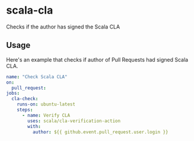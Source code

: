 # scala-cla
Checks if the author has signed the Scala CLA

Usage
-----

Here's an example that checks if author of Pull Requests had signed Scala CLA.

```yaml
name: "Check Scala CLA"
on:
  pull_request:
jobs:
  cla-check:
    runs-on: ubuntu-latest
    steps:
      - name: Verify CLA
        uses: scala/cla-verification-action
        with:
          author: ${{ github.event.pull_request.user.login }}
```

